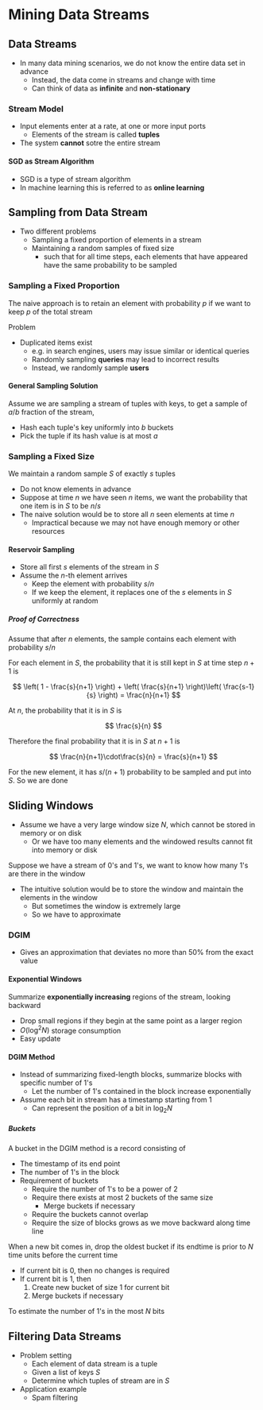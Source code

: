# Mining Data Streams

## Data Streams

- In many data mining scenarios, we do not know the entire data set in advance
  - Instead, the data come in streams and change with time
  - Can think of data as **infinite** and **non-stationary**

### Stream Model

- Input elements enter at a rate, at one or more input ports
  - Elements of the stream is called **tuples**
- The system **cannot** sotre the entire stream

#### SGD as Stream Algorithm

- SGD is a type of stream algorithm
- In machine learning this is referred to as **online learning**

## Sampling from Data Stream

- Two different problems
  - Sampling a fixed proportion of elements in a stream
  - Maintaining a random samples of fixed size
    - such that for all time steps, each elements that have appeared have the same probability to be sampled

### Sampling a Fixed Proportion

The naive approach is to retain an element with probability $p$ if we want to keep $p$ of the total stream

Problem

- Duplicated items exist
  - e.g. in search engines, users may issue similar or identical queries
  - Randomly sampling **queries** may lead to incorrect results
  - Instead, we randomly sample **users**

#### General Sampling Solution

Assume we are sampling a stream of tuples with keys, to get a sample of $a/b$ fraction of the stream,

- Hash each tuple's key uniformly into $b$ buckets
- Pick the tuple if its hash value is at most $a$

### Sampling a Fixed Size

We maintain a random sample $S$ of exactly $s$ tuples

- Do not know elements in advance
- Suppose at time $n$ we have seen $n$ items, we want the probability that one item is in $S$ to be $n/s$
- The naive solution would be to store all $n$ seen elements at time $n$
  - Impractical because we may not have enough memory or other resources

#### Reservoir Sampling

- Store all first $s$ elements of the stream in $S$
- Assume the $n$-th element arrives
  - Keep the element with probability $s/n$
  - If we keep the element, it replaces one of the $s$ elements in $S$ uniformly at random

##### Proof of Correctness

Assume that after $n$ elements, the sample contains each element with probability $s/n$

For each element in $S$, the probability that it is still kept in $S$ at time step $n+1$ is

$$ \left( 1 - \frac{s}{n+1} \right) + \left( \frac{s}{n+1} \right)\left( \frac{s-1}{s} \right) = \frac{n}{n+1} $$

At $n$, the probability that it is in $S$ is

$$ \frac{s}{n} $$

Therefore the final probability that it is in $S$ at $n+1$ is

$$ \frac{n}{n+1}\cdot\frac{s}{n} = \frac{s}{n+1} $$

For the new element, it has $s/(n+1)$ probability to be sampled and put into $S$. So we are done

## Sliding Windows

- Assume we have a very large window size $N$, which cannot be stored in memory or on disk
  - Or we have too many elements and the windowed results cannot fit into memory or disk

Suppose we have a stream of 0's and 1's, we want to know how many 1's are there in the window

- The intuitive solution would be to store the window and maintain the elements in the window
  - But sometimes the window is extremely large
  - So we have to approximate

### DGIM

- Gives an approximation that deviates no more than 50% from the exact value

#### Exponential Windows

Summarize **exponentially increasing** regions of the stream, looking backward

- Drop small regions if they begin at the same point as a larger region
- $O(\log^2N)$ storage consumption
- Easy update

#### DGIM Method

- Instead of summarizing fixed-length blocks, summarize blocks with specific number of 1's
  - Let the number of 1's contained in the block increase exponentially
- Assume each bit in stream has a timestamp starting from 1
  - Can represent the position of a bit in $\log_2N$

##### Buckets

A bucket in the DGIM method is a record consisting of

- The timestamp of its end point
- The number of 1's in the block
- Requirement of buckets
  - Require the number of 1's to be a power of 2
  - Require there exists at most 2 buckets of the same size
    - Merge buckets if necessary
  - Require the buckets cannot overlap
  - Require the size of blocks grows as we move backward along time line

When a new bit comes in, drop the oldest bucket if its endtime is prior to $N$ time units before the current time

- If current bit is 0, then no changes is required
- If current bit is 1, then
  1. Create new bucket of size 1 for current bit
  2. Merge buckets if necessary

To estimate the number of 1's in the most $N$ bits

## Filtering Data Streams

- Problem setting
  - Each element of data stream is a tuple
  - Given a list of keys $S$
  - Determine which tuples of stream are in $S$
- Application example
  - Spam filtering



